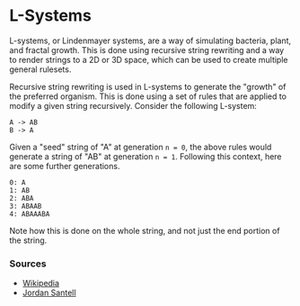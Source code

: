 # L-Systems

L-systems, or Lindenmayer systems, are a way of simulating bacteria, plant, and fractal growth. 
This is done using recursive string rewriting and a way to render strings to a 2D or 3D space, which can be used to create multiple general rulesets.

Recursive string rewriting is used in L-systems to generate the "growth" of the preferred organism. 
This is done using a set of rules that are applied to modify a given string recursively. 
Consider the following L-system: 
```
A -> AB
B -> A
```
Given a "seed" string of "A" at generation `n = 0`, the above rules would generate a string of "AB" at generation `n = 1`.
Following this context, here are some further generations.
```
0: A
1: AB
2: ABA
3: ABAAB
4: ABAAABA
```
Note how this is done on the whole string, and not just the end portion of the string.

### Sources
- [Wikipedia](https://en.wikipedia.org/wiki/L-system)
- [Jordan Santell](https://jsantell.com/l-systems/)
